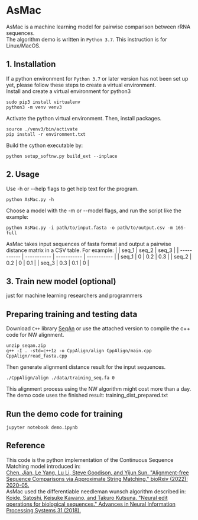 # AsMac
AsMac is a machine learning model for pairwise comparison between rRNA sequences.<br />
The algorithm demo is written in `Python 3.7`. This instruction is for Linux/MacOS.

## 1. Installation
If a python environment for `Python 3.7` or later version has not been set up yet, please follow these steps to create a virtual environment.<br />
Install and create a virtual environment for python3
```
sudo pip3 install virtualenv
python3 -m venv venv3
```

Activate the python virtual environment. Then, install packages.<br />
```
source ./venv3/bin/activate
pip install -r environment.txt
```
Build the cython executable by:
```
python setup_softnw.py build_ext --inplace
```

## 2. Usage
Use -h or --help flags to get help text for the program.<br />
```
python AsMac.py -h
```
Choose a model with the -m or --model flags, and run the script like the example:
```
python AsMac.py -i path/to/input.fasta -o path/to/output.csv -m 16S-full
```
AsMac takes input sequences of fasta format and output a pairwise distance matrix in a CSV table. For example:
|       | seq_1 | seq_2 | seq_3 | 
| ----------- | ----------- | ----------- | ----------- | 
| seq_1 | 0   | 0.2   | 0.3 | 
| seq_2 | 0.2   | 0   | 0.1 | 
| seq_3 | 0.3   | 0.1   | 0 |


## 3. Train new model (optional)
just for machine learning researchers and programmers
## Preparing training and testing data
Download `C++` library [SeqAn](https://github.com/seqan/seqan) or use the attached version to compile the c++ code for NW alignment.
```
unzip seqan.zip
g++ -I . -std=c++1z -o CppAlign/align CppAlign/main.cpp CppAlign/read_fasta.cpp
```

Then generate alignment distance result for the input sequences.
```
./CppAlign/align ./data/training_seq.fa 0
```
This alignment process using the NW algorithm might cost more than a day. The demo code uses the finished result: training_dist_prepared.txt

## Run the demo code for training
```
jupyter notebook demo.ipynb
```


## Reference
This code is the python implementation of the Continuous Sequence Matching model introduced in:<br />
[Chen, Jian, Le Yang, Lu Li, Steve Goodison, and Yijun Sun. "Alignment-free Sequence Comparisons via Approximate String Matching." bioRxiv (2022): 2020-05.](https://www.biorxiv.org/content/10.1101/2020.05.24.113852v3)<br />
AsMac used the differentiable needleman wunsch algorithm described in:<br />
[Koide, Satoshi, Keisuke Kawano, and Takuro Kutsuna. "Neural edit operations for biological sequences." Advances in Neural Information Processing Systems 31 (2018).](https://proceedings.neurips.cc/paper/2018/hash/d0921d442ee91b896ad95059d13df618-Abstract.html)

